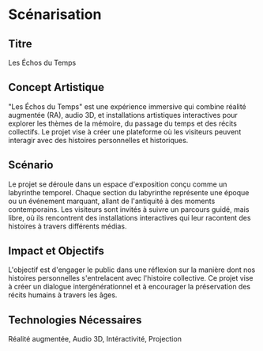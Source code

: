 # Scénarisation
## Titre
Les Échos du Temps

## Concept Artistique
"Les Échos du Temps" est une expérience immersive qui combine réalité augmentée (RA), audio 3D, et installations artistiques interactives pour explorer les thèmes de la mémoire, du passage du temps et des récits collectifs. Le projet vise à créer une plateforme où les visiteurs peuvent interagir avec des histoires personnelles et historiques.

## Scénario
Le projet se déroule dans un espace d'exposition conçu comme un labyrinthe temporel. Chaque section du labyrinthe représente une époque ou un événement marquant, allant de l'antiquité à des moments contemporains. Les visiteurs sont invités à suivre un parcours guidé, mais libre, où ils rencontrent des installations interactives qui leur racontent des histoires à travers différents médias.

## Impact et Objectifs
L'objectif est d'engager le public dans une réflexion sur la manière dont nos histoires personnelles s'entrelacent avec l'histoire collective. Ce projet vise à créer un dialogue intergénérationnel et à encourager la préservation des récits humains à travers les âges.

## Technologies Nécessaires
Réalité augmentée, Audio 3D, Intéractivité, Projection
